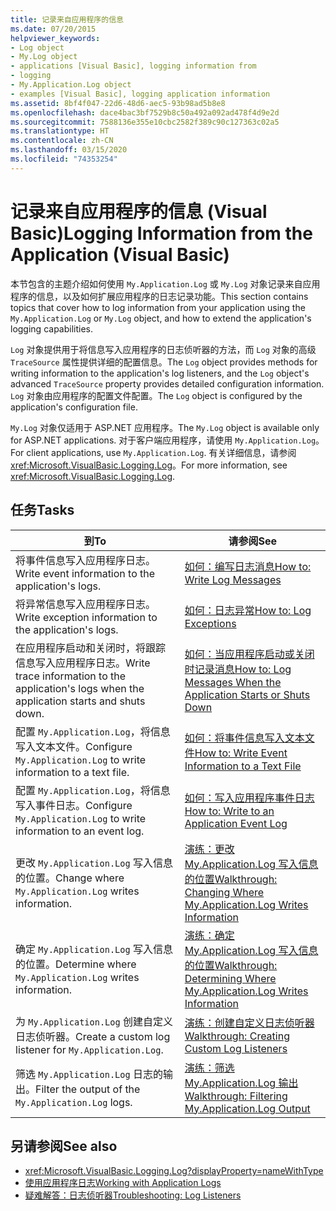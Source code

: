 ```yaml
---
title: 记录来自应用程序的信息
ms.date: 07/20/2015
helpviewer_keywords:
- Log object
- My.Log object
- applications [Visual Basic], logging information from
- logging
- My.Application.Log object
- examples [Visual Basic], logging application information
ms.assetid: 8bf4f047-22d6-48d6-aec5-93b98ad5b8e8
ms.openlocfilehash: dace4bac3bf7529b8c50a492a092ad478f4d9e2d
ms.sourcegitcommit: 7588136e355e10cbc2582f389c90c127363c02a5
ms.translationtype: HT
ms.contentlocale: zh-CN
ms.lasthandoff: 03/15/2020
ms.locfileid: "74353254"
---
```

# <a name="logging-information-from-the-application-visual-basic"></a><span data-ttu-id="b3cf2-102">记录来自应用程序的信息 (Visual Basic)</span><span class="sxs-lookup"><span data-stu-id="b3cf2-102">Logging Information from the Application (Visual Basic)</span></span>

<span data-ttu-id="b3cf2-103">本节包含的主题介绍如何使用 `My.Application.Log` 或 `My.Log` 对象记录来自应用程序的信息，以及如何扩展应用程序的日志记录功能。</span><span class="sxs-lookup"><span data-stu-id="b3cf2-103">This section contains topics that cover how to log information from your application using the `My.Application.Log` or `My.Log` object, and how to extend the application's logging capabilities.</span></span>  
  
 <span data-ttu-id="b3cf2-104">`Log` 对象提供用于将信息写入应用程序的日志侦听器的方法，而 `Log` 对象的高级 `TraceSource` 属性提供详细的配置信息。</span><span class="sxs-lookup"><span data-stu-id="b3cf2-104">The `Log` object provides methods for writing information to the application's log listeners, and the `Log` object's advanced `TraceSource` property provides detailed configuration information.</span></span> <span data-ttu-id="b3cf2-105">`Log` 对象由应用程序的配置文件配置。</span><span class="sxs-lookup"><span data-stu-id="b3cf2-105">The `Log` object is configured by the application's configuration file.</span></span>  
  
 <span data-ttu-id="b3cf2-106">`My.Log` 对象仅适用于 ASP.NET 应用程序。</span><span class="sxs-lookup"><span data-stu-id="b3cf2-106">The `My.Log` object is available only for ASP.NET applications.</span></span> <span data-ttu-id="b3cf2-107">对于客户端应用程序，请使用 `My.Application.Log`。</span><span class="sxs-lookup"><span data-stu-id="b3cf2-107">For client applications, use `My.Application.Log`.</span></span> <span data-ttu-id="b3cf2-108">有关详细信息，请参阅 <xref:Microsoft.VisualBasic.Logging.Log>。</span><span class="sxs-lookup"><span data-stu-id="b3cf2-108">For more information, see <xref:Microsoft.VisualBasic.Logging.Log>.</span></span>  
  
## <a name="tasks"></a><span data-ttu-id="b3cf2-109">任务</span><span class="sxs-lookup"><span data-stu-id="b3cf2-109">Tasks</span></span>  
  
|<span data-ttu-id="b3cf2-110">到</span><span class="sxs-lookup"><span data-stu-id="b3cf2-110">To</span></span>|<span data-ttu-id="b3cf2-111">请参阅</span><span class="sxs-lookup"><span data-stu-id="b3cf2-111">See</span></span>|  
|--------|---------|  
|<span data-ttu-id="b3cf2-112">将事件信息写入应用程序日志。</span><span class="sxs-lookup"><span data-stu-id="b3cf2-112">Write event information to the application's logs.</span></span>|[<span data-ttu-id="b3cf2-113">如何：编写日志消息</span><span class="sxs-lookup"><span data-stu-id="b3cf2-113">How to: Write Log Messages</span></span>](../../../../visual-basic/developing-apps/programming/log-info/how-to-write-log-messages.md)|  
|<span data-ttu-id="b3cf2-114">将异常信息写入应用程序日志。</span><span class="sxs-lookup"><span data-stu-id="b3cf2-114">Write exception information to the application's logs.</span></span>|[<span data-ttu-id="b3cf2-115">如何：日志异常</span><span class="sxs-lookup"><span data-stu-id="b3cf2-115">How to: Log Exceptions</span></span>](../../../../visual-basic/developing-apps/programming/log-info/how-to-log-exceptions.md)|  
|<span data-ttu-id="b3cf2-116">在应用程序启动和关闭时，将跟踪信息写入应用程序日志。</span><span class="sxs-lookup"><span data-stu-id="b3cf2-116">Write trace information to the application's logs when the application starts and shuts down.</span></span>|[<span data-ttu-id="b3cf2-117">如何：当应用程序启动或关闭时记录消息</span><span class="sxs-lookup"><span data-stu-id="b3cf2-117">How to: Log Messages When the Application Starts or Shuts Down</span></span>](../../../../visual-basic/developing-apps/programming/log-info/how-to-log-messages-when-the-application-starts-or-shuts-down.md)|  
|<span data-ttu-id="b3cf2-118">配置 `My.Application.Log`，将信息写入文本文件。</span><span class="sxs-lookup"><span data-stu-id="b3cf2-118">Configure `My.Application.Log` to write information to a text file.</span></span>|[<span data-ttu-id="b3cf2-119">如何：将事件信息写入文本文件</span><span class="sxs-lookup"><span data-stu-id="b3cf2-119">How to: Write Event Information to a Text File</span></span>](../../../../visual-basic/developing-apps/programming/log-info/how-to-write-event-information-to-a-text-file.md)|  
|<span data-ttu-id="b3cf2-120">配置 `My.Application.Log`，将信息写入事件日志。</span><span class="sxs-lookup"><span data-stu-id="b3cf2-120">Configure `My.Application.Log` to write information to an event log.</span></span>|[<span data-ttu-id="b3cf2-121">如何：写入应用程序事件日志</span><span class="sxs-lookup"><span data-stu-id="b3cf2-121">How to: Write to an Application Event Log</span></span>](../../../../visual-basic/developing-apps/programming/log-info/how-to-write-to-an-application-event-log.md)|  
|<span data-ttu-id="b3cf2-122">更改 `My.Application.Log` 写入信息的位置。</span><span class="sxs-lookup"><span data-stu-id="b3cf2-122">Change where `My.Application.Log` writes information.</span></span>|[<span data-ttu-id="b3cf2-123">演练：更改 My.Application.Log 写入信息的位置</span><span class="sxs-lookup"><span data-stu-id="b3cf2-123">Walkthrough: Changing Where My.Application.Log Writes Information</span></span>](../../../../visual-basic/developing-apps/programming/log-info/walkthrough-changing-where-my-application-log-writes-information.md)|  
|<span data-ttu-id="b3cf2-124">确定 `My.Application.Log` 写入信息的位置。</span><span class="sxs-lookup"><span data-stu-id="b3cf2-124">Determine where `My.Application.Log` writes information.</span></span>|[<span data-ttu-id="b3cf2-125">演练：确定 My.Application.Log 写入信息的位置</span><span class="sxs-lookup"><span data-stu-id="b3cf2-125">Walkthrough: Determining Where My.Application.Log Writes Information</span></span>](../../../../visual-basic/developing-apps/programming/log-info/walkthrough-determining-where-my-application-log-writes-information.md)|  
|<span data-ttu-id="b3cf2-126">为 `My.Application.Log` 创建自定义日志侦听器。</span><span class="sxs-lookup"><span data-stu-id="b3cf2-126">Create a custom log listener for `My.Application.Log`.</span></span>|[<span data-ttu-id="b3cf2-127">演练：创建自定义日志侦听器</span><span class="sxs-lookup"><span data-stu-id="b3cf2-127">Walkthrough: Creating Custom Log Listeners</span></span>](../../../../visual-basic/developing-apps/programming/log-info/walkthrough-creating-custom-log-listeners.md)|  
|<span data-ttu-id="b3cf2-128">筛选 `My.Application.Log` 日志的输出。</span><span class="sxs-lookup"><span data-stu-id="b3cf2-128">Filter the output of the `My.Application.Log` logs.</span></span>|[<span data-ttu-id="b3cf2-129">演练：筛选 My.Application.Log 输出</span><span class="sxs-lookup"><span data-stu-id="b3cf2-129">Walkthrough: Filtering My.Application.Log Output</span></span>](../../../../visual-basic/developing-apps/programming/log-info/walkthrough-filtering-my-application-log-output.md)|  
  
## <a name="see-also"></a><span data-ttu-id="b3cf2-130">另请参阅</span><span class="sxs-lookup"><span data-stu-id="b3cf2-130">See also</span></span>

- <xref:Microsoft.VisualBasic.Logging.Log?displayProperty=nameWithType>
- [<span data-ttu-id="b3cf2-131">使用应用程序日志</span><span class="sxs-lookup"><span data-stu-id="b3cf2-131">Working with Application Logs</span></span>](../../../../visual-basic/developing-apps/programming/log-info/working-with-application-logs.md)
- [<span data-ttu-id="b3cf2-132">疑难解答：日志侦听器</span><span class="sxs-lookup"><span data-stu-id="b3cf2-132">Troubleshooting: Log Listeners</span></span>](../../../../visual-basic/developing-apps/programming/log-info/troubleshooting-log-listeners.md)
